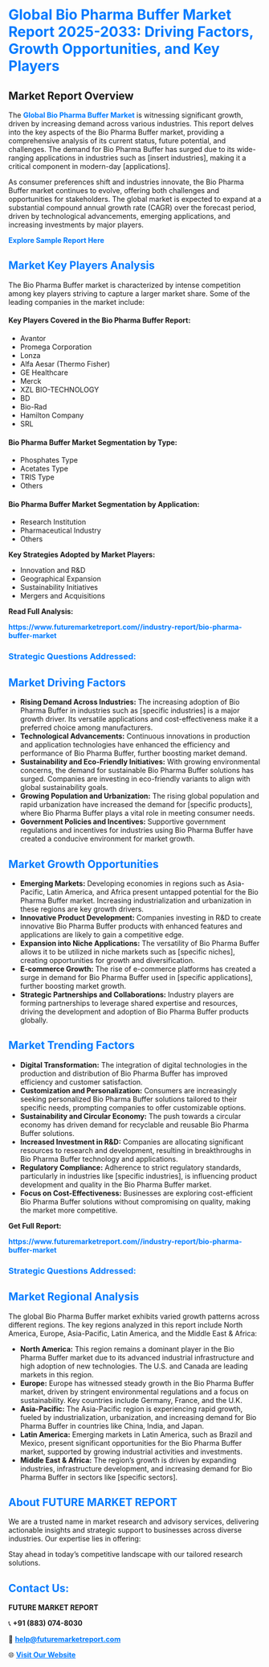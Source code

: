 <h1 style="color: #007BFF;">Global Bio Pharma Buffer Market Report 2025-2033: Driving Factors, Growth Opportunities, and Key Players</h1>

<section id="overview">
<h2>Market Report Overview</h2>
<p>The <a href="https://www.futuremarketreport.com//industry-report/bio-pharma-buffer-market" style="color: #007BFF; text-decoration: none;"><strong>Global Bio Pharma Buffer Market</strong></a> is witnessing significant growth, driven by increasing demand across various industries. This report delves into the key aspects of the Bio Pharma Buffer market, providing a comprehensive analysis of its current status, future potential, and challenges. The demand for Bio Pharma Buffer has surged due to its wide-ranging applications in industries such as [insert industries], making it a critical component in modern-day [applications].</p>
<p>As consumer preferences shift and industries innovate, the Bio Pharma Buffer market continues to evolve, offering both challenges and opportunities for stakeholders. The global market is expected to expand at a substantial compound annual growth rate (CAGR) over the forecast period, driven by technological advancements, emerging applications, and increasing investments by major players.</p>
</section>

<section id="overview">
<p><a href="https://www.futuremarketreport.com//request-sample/reportId=80026" style="color: #007BFF; text-decoration: none;"><strong>Explore Sample Report Here</strong></a></p>
</section>

<section id="key-players">
<h2 style="color: #007BFF;">Market Key Players Analysis</h2>
<p>The Bio Pharma Buffer market is characterized by intense competition among key players striving to capture a larger market share. Some of the leading companies in the market include:</p>
<h4>Key Players Covered in the Bio Pharma Buffer Report:</h4>
<ul><li>Avantor</li><li>Promega Corporation</li><li>Lonza</li><li>Alfa Aesar (Thermo Fisher)</li><li>GE Healthcare</li><li>Merck</li><li>XZL BIO-TECHNOLOGY</li><li>BD</li><li>Bio-Rad</li><li>Hamilton Company</li><li>SRL</li></ul>
<h4>Bio Pharma Buffer Market Segmentation by Type:</h4>
<ul><li>Phosphates Type</li><li>Acetates Type</li><li>TRIS Type</li><li>Others</li></ul>

<h4>Bio Pharma Buffer Market Segmentation by Application:</h4>
<ul><li>Research Institution</li><li>Pharmaceutical Industry</li><li>Others</li></ul>
<p><strong>Key Strategies Adopted by Market Players:</strong></p>
<ul>
<li>Innovation and R&D</li>
<li>Geographical Expansion</li>
<li>Sustainability Initiatives</li>
<li>Mergers and Acquisitions</li>
</ul>
</section>

<section>
<p><strong>Read Full Analysis: </strong></p><a href="https://www.futuremarketreport.com//industry-report/bio-pharma-buffer-market" style="color: #007BFF; text-decoration: none;"><strong>https://www.futuremarketreport.com//industry-report/bio-pharma-buffer-market</strong></a>
<h3 style="color: #007BFF;">Strategic Questions Addressed:</h3>
</section>

<section id="driving-factors">
<h2 style="color: #007BFF;">Market Driving Factors</h2>
<ul>
<li><strong>Rising Demand Across Industries:</strong> The increasing adoption of Bio Pharma Buffer in industries such as [specific industries] is a major growth driver. Its versatile applications and cost-effectiveness make it a preferred choice among manufacturers.</li>
<li><strong>Technological Advancements:</strong> Continuous innovations in production and application technologies have enhanced the efficiency and performance of Bio Pharma Buffer, further boosting market demand.</li>
<li><strong>Sustainability and Eco-Friendly Initiatives:</strong> With growing environmental concerns, the demand for sustainable Bio Pharma Buffer solutions has surged. Companies are investing in eco-friendly variants to align with global sustainability goals.</li>
<li><strong>Growing Population and Urbanization:</strong> The rising global population and rapid urbanization have increased the demand for [specific products], where Bio Pharma Buffer plays a vital role in meeting consumer needs.</li>
<li><strong>Government Policies and Incentives:</strong> Supportive government regulations and incentives for industries using Bio Pharma Buffer have created a conducive environment for market growth.</li>
</ul>
</section>

<section id="growth-opportunities">
<h2 style="color: #007BFF;">Market Growth Opportunities</h2>
<ul>
<li><strong>Emerging Markets:</strong> Developing economies in regions such as Asia-Pacific, Latin America, and Africa present untapped potential for the Bio Pharma Buffer market. Increasing industrialization and urbanization in these regions are key growth drivers.</li>
<li><strong>Innovative Product Development:</strong> Companies investing in R&D to create innovative Bio Pharma Buffer products with enhanced features and applications are likely to gain a competitive edge.</li>
<li><strong>Expansion into Niche Applications:</strong> The versatility of Bio Pharma Buffer allows it to be utilized in niche markets such as [specific niches], creating opportunities for growth and diversification.</li>
<li><strong>E-commerce Growth:</strong> The rise of e-commerce platforms has created a surge in demand for Bio Pharma Buffer used in [specific applications], further boosting market growth.</li>
<li><strong>Strategic Partnerships and Collaborations:</strong> Industry players are forming partnerships to leverage shared expertise and resources, driving the development and adoption of Bio Pharma Buffer products globally.</li>
</ul>
</section>

<section id="trending-factors">
<h2 style="color: #007BFF;">Market Trending Factors</h2>
<ul>
<li><strong>Digital Transformation:</strong> The integration of digital technologies in the production and distribution of Bio Pharma Buffer has improved efficiency and customer satisfaction.</li>
<li><strong>Customization and Personalization:</strong> Consumers are increasingly seeking personalized Bio Pharma Buffer solutions tailored to their specific needs, prompting companies to offer customizable options.</li>
<li><strong>Sustainability and Circular Economy:</strong> The push towards a circular economy has driven demand for recyclable and reusable Bio Pharma Buffer solutions.</li>
<li><strong>Increased Investment in R&D:</strong> Companies are allocating significant resources to research and development, resulting in breakthroughs in Bio Pharma Buffer technology and applications.</li>
<li><strong>Regulatory Compliance:</strong> Adherence to strict regulatory standards, particularly in industries like [specific industries], is influencing product development and quality in the Bio Pharma Buffer market.</li>
<li><strong>Focus on Cost-Effectiveness:</strong> Businesses are exploring cost-efficient Bio Pharma Buffer solutions without compromising on quality, making the market more competitive.</li>
</ul>
</section>

<section>
<p><strong>Get Full Report: </strong></p><a href="https://www.futuremarketreport.com//industry-report/bio-pharma-buffer-market" style="color: #007BFF; text-decoration: none;"><strong>https://www.futuremarketreport.com//industry-report/bio-pharma-buffer-market</strong></a>
<h3 style="color: #007BFF;">Strategic Questions Addressed:</h3>
</section>


<section id="regional-analysis">
<h2 style="color: #007BFF;">Market Regional Analysis</h2>
<p>The global Bio Pharma Buffer market exhibits varied growth patterns across different regions. The key regions analyzed in this report include North America, Europe, Asia-Pacific, Latin America, and the Middle East & Africa:</p>
<ul>
<li><strong>North America:</strong> This region remains a dominant player in the Bio Pharma Buffer market due to its advanced industrial infrastructure and high adoption of new technologies. The U.S. and Canada are leading markets in this region.</li>
<li><strong>Europe:</strong> Europe has witnessed steady growth in the Bio Pharma Buffer market, driven by stringent environmental regulations and a focus on sustainability. Key countries include Germany, France, and the U.K.</li>
<li><strong>Asia-Pacific:</strong> The Asia-Pacific region is experiencing rapid growth, fueled by industrialization, urbanization, and increasing demand for Bio Pharma Buffer in countries like China, India, and Japan.</li>
<li><strong>Latin America:</strong> Emerging markets in Latin America, such as Brazil and Mexico, present significant opportunities for the Bio Pharma Buffer market, supported by growing industrial activities and investments.</li>
<li><strong>Middle East & Africa:</strong> The region’s growth is driven by expanding industries, infrastructure development, and increasing demand for Bio Pharma Buffer in sectors like [specific sectors].</li>
</ul>
</section>

<footer>
<h2 style="color: #007BFF;">About FUTURE MARKET REPORT</h2>
<p>We are a trusted name in market research and advisory services, delivering actionable insights and strategic support to businesses across diverse industries. Our expertise lies in offering:</p>

<p>Stay ahead in today’s competitive landscape with our tailored research solutions.</p>

<h2 style="color: #007BFF;">Contact Us:</h2>
<p><strong>FUTURE MARKET REPORT</strong></p>
<p>📞 <strong>+91 (883) 074-8030</strong></p>
<p>📧 <strong><a href="mailto:help@futuremarketreport.com" style="color: #007BFF;">help@futuremarketreport.com</a></strong></p>
<p>🌐 <strong><a href="https://www.futuremarketreport.com/" style="color: #007BFF;">Visit Our Website</a></strong></p>
</footer>
